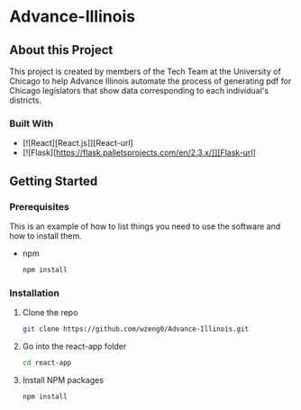 # Advance-Illinois


## About this Project
This project is created by members of the Tech Team at the University of Chicago to help Advance Illinois automate the process of generating
pdf for Chicago legislators that show data corresponding to each individual's districts.

### Built With

* [![React][React.js]][React-url]
* [![Flask][https://flask.palletsprojects.com/en/2.3.x/]][Flask-url]

## Getting Started

### Prerequisites

This is an example of how to list things you need to use the software and how to install them.
* npm
  ```sh
  npm install
  ```
  
### Installation

1. Clone the repo
   ```sh
   git clone https://github.com/wzeng0/Advance-Illinois.git
   ```
2. Go into the react-app folder
   ```sh
   cd react-app
   ```
2. Install NPM packages
   ```sh
   npm install
   ```
